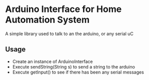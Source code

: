 Arduino Interface for Home Automation System
======

A simple library used to talk to an the arduino, or any serial uC

Usage
------

- Create an instance of ArduinoInterface
- Execute sendString(String s) to send a string to the arduino
- Execute getInput() to see if there has been any serial messages
